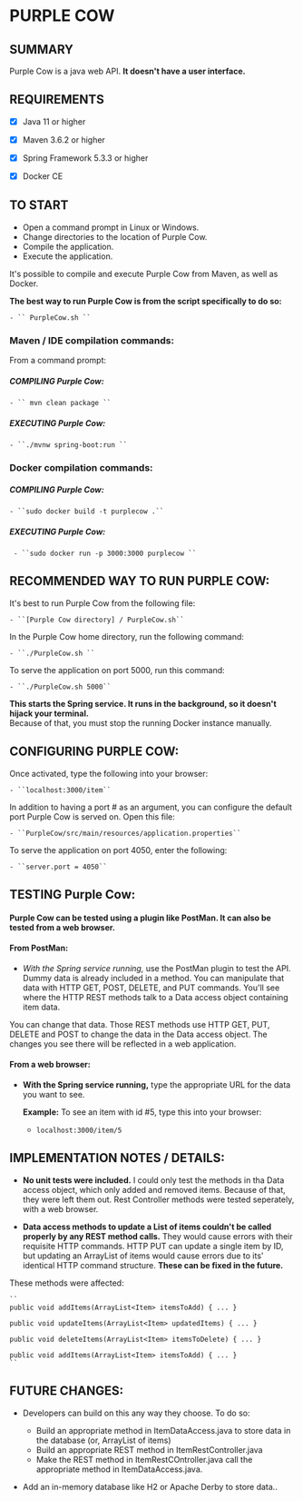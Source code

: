 
# PURPLE COW

SUMMARY
-------
Purple Cow is a java web API. __It doesn't have a user interface.__ 
 

REQUIREMENTS
------------
- [x] Java 11 or higher 
- [x] Maven 3.6.2 or higher
- [x] Spring Framework 5.3.3 or higher
- [x] Docker CE

 

TO START
--------
 - Open a command prompt in Linux or Windows.
 - Change directories to the location of Purple Cow.
 - Compile the application.
 - Execute the application.

It's possible to compile and execute Purple Cow from Maven, as well as Docker.

__The best way to run Purple Cow is from the script specifically to do so:__  

    - `` PurpleCow.sh ``



### Maven / IDE compilation commands:
From a command prompt:

##### COMPILING Purple Cow:
    - `` mvn clean package ``

##### EXECUTING Purple Cow:
    - ``./mvnw spring-boot:run ``


### Docker compilation commands:

##### COMPILING Purple Cow:
    - ``sudo docker build -t purplecow .``

##### EXECUTING Purple Cow:
     - ``sudo docker run -p 3000:3000 purplecow ``

## RECOMMENDED WAY TO RUN PURPLE COW:
It's best to run Purple Cow from the following file:

    - ``[Purple Cow directory] / PurpleCow.sh``

In the Purple Cow home directory, run the following command:

    - ``./PurpleCow.sh ``

To serve the application on port 5000, run this command:

    - ``./PurpleCow.sh 5000``

__This starts the Spring service. It runs in the background, so it doesn't hijack your terminal.__ \
Because of that, you must stop the running Docker instance manually.

## CONFIGURING PURPLE COW:

Once activated, type the following into your browser:

    - ``localhost:3000/item``

In addition to having a port # as an argument, you can configure the default port Purple Cow is served on. Open this file:

    - ``PurpleCow/src/main/resources/application.properties``

To serve the application on port 4050, enter the following:


    - ``server.port = 4050``




## TESTING Purple Cow:

#### Purple Cow can be tested using a plugin like PostMan. It can also be tested from a web browser.

#### From PostMan:
 - _With the Spring service running,_ use the PostMan plugin to test the API. Dummy data is already included in a method. You can manipulate that data with HTTP GET, POST, DELETE, and PUT commands. You'll see where the HTTP REST methods talk to a Data access object containing item data. 

You can change that data. Those REST methods use HTTP GET, PUT, DELETE and POST to change the data in the Data access object. The changes you see there will be reflected in a web application.   

#### From a web browser:
 - __With the Spring service running,__ type the appropriate URL for the data you want to see.  

    __Example:__ To see an item with id #5, type this into your browser:


    - ``localhost:3000/item/5`` 


## IMPLEMENTATION NOTES / DETAILS:

 - __No unit tests were included.__ I could only test the methods in tha Data access object, which only added and removed items. Because of that, they were left them out. Rest Controller methods were tested seperately, with a web browser.


 - __Data access methods to update a List of items couldn't be called properly by any REST method calls.__ They would cause errors with their requisite HTTP commands. HTTP PUT can update a single item by ID, but updating an ArrayList of items would cause errors due to its' identical HTTP command structure.  __These can be fixed in the future.__


These methods were affected:

    ``
    public void addItems(ArrayList<Item> itemsToAdd) { ... }
    
    public void updateItems(ArrayList<Item> updatedItems) { ... }

    public void deleteItems(ArrayList<Item> itemsToDelete) { ... }

    public void addItems(ArrayList<Item> itemsToAdd) { ... }   
    ``

## FUTURE CHANGES:

 - Developers can build on this any way they choose. To do so: 
    
     - Build an appropriate method in ItemDataAccess.java to store data in the database (or, ArrayList of items)
     - Build an appropriate REST method in ItemRestController.java
     - Make the REST method in ItemRestCOntroller.java call the appropriate method in ItemDataAccess.java.

 - Add an in-memory database like H2 or Apache Derby to store data..





